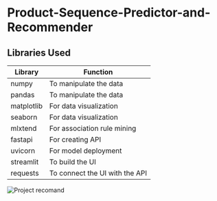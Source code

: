 # Product-Sequence-Predictor-and-Recommender
## Libraries Used
| Library | Function |
| --- | --- |
| numpy | To manipulate the data |
| pandas| To manipulate the data|
| matplotlib |For data visualization |
| seaborn| For data visualization |
| mlxtend| For association rule mining |
| fastapi | For creating API |
| uvicorn | 	For model deployment |
| streamlit| To build the UI |
| requests | To connect the UI with the API |

![Project recomand](https://user-images.githubusercontent.com/75934644/178632262-2b5fe4c4-94e7-4929-a072-bc1345654412.png)
